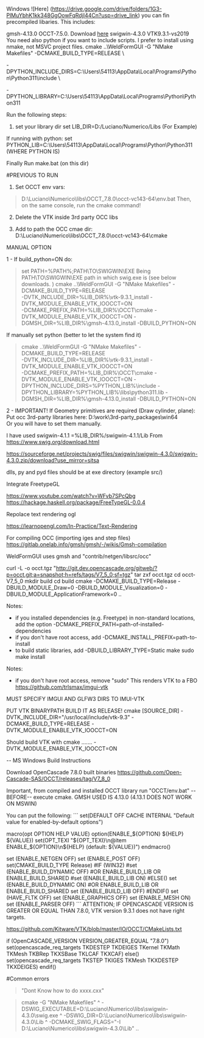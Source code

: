 Windows
![Here] (https://drive.google.com/drive/folders/1G3-PlMuYbhK1kk348GgOowFqRdjI44Cn?usp=drive_link) you can fin precompiled libaries. This includes:

gmsh-4.13.0
OCCT-7.5.0. Download [here](https://dev.opencascade.org/release/previous#node-87560)
swigwin-4.3.0
VTK9.3.1-vs2019
You need also python if you want to include scripts. I prefer to install using nmake, not MSVC project files. cmake ..\WeldFormGUI -G "NMake Makefiles" -DCMAKE_BUILD_TYPE=RELEASE \

-DPYTHON_INCLUDE_DIRS=C:\Users\54113\AppData\Local\Programs\Python\Python311\include \

-DPYTHON_LIBRARY=C:\Users\54113\AppData\Local\Programs\Python\Python311

Run the following steps:

1) set your library dir set LIB_DIR=D:/Luciano/Numerico/Libs (For Example)

If running with python:
set PYTHON_LIB=C:\Users\54113\AppData\Local\Programs\Python\Python311 (WHERE PYTHON IS)

Finally Run make.bat (on this dir)

#PREVIOUS TO RUN
1. Set OCCT env vars: 
> D:\Luciano\Numerico\libs\OCCT_7.8.0\occt-vc143-64\env.bat
Then, on the same console, run the cmake command!

2. Delete the VTK inside 3rd party OCC libs

3. Add to path the OCC cmae dir: D:\Luciano\Numerico\libs\OCCT_7.8.0\occt-vc143-64\cmake

MANUAL OPTION

1 - If build_python=ON do: 

> set PATH=%PATH%;PATH\TO\SWIGWIN\EXE Being PATH\TO\SWIGWIN\EXE path in which swig.exe is (see below downloads. ) 
> cmake ..\WeldFormGUI -G "NMake Makefiles" -DCMAKE_BUILD_TYPE=RELEASE \
> -DVTK_INCLUDE_DIR=%LIB_DIR%\vtk-9.3.1_install -DVTK_MODULE_ENABLE_VTK_IOOCCT=ON \
> -DCMAKE_PREFIX_PATH=%LIB_DIR%\OCCT\cmake
> -DVTK_MODULE_ENABLE_VTK_IOOCCT=ON
> -DGMSH_DIR=%LIB_DIR%\gmsh-4.13.0_install -DBUILD_PYTHON=ON 

If manually set python (better to let the system find it)

> cmake ..\WeldFormGUI -G "NMake Makefiles" -DCMAKE_BUILD_TYPE=RELEASE \
> -DVTK_INCLUDE_DIR=%LIB_DIR%\vtk-9.3.1_install -DVTK_MODULE_ENABLE_VTK_IOOCCT=ON \
> -DCMAKE_PREFIX_PATH=%LIB_DIR%\OCCT\cmake
> -DVTK_MODULE_ENABLE_VTK_IOOCCT=ON
> -DPYTHON_INCLUDE_DIRS=%PYTHON_LIB%\include
> -DPYTHON_LIBRARY=%PYTHON_LIB%\libs\python311.lib
> -DGMSH_DIR=%LIB_DIR%\gmsh-4.13.0_install -DBUILD_PYTHON=ON 

2 - IMPORTANT! If Geometry primitives are required (Draw cylinder, plane):
Put occ 3rd-party libraries here: D:\work\3rd-party_packages\win64  
Or you will have to set them manually.  


I have used swigwin-4.1.1 =%LIB_DIR%/swigwin-4.1.1/Lib From https://www.swig.org/download.html

https://sourceforge.net/projects/swig/files/swigwin/swigwin-4.3.0/swigwin-4.3.0.zip/download?use_mirror=sitsa

dlls, py and pyd files should be at exe directory (example src/)

Integrate FreetypeGL

https://www.youtube.com/watch?v=WFvb7SPcQbg https://hackage.haskell.org/package/FreeTypeGL-0.0.4

Repolace text rendering ogl

https://learnopengl.com/In-Practice/Text-Rendering

For compiling OCC (importing iges and step files) https://gitlab.onelab.info/gmsh/gmsh/-/wikis/Gmsh-compilation

WeldFormGUI uses gmsh and "contrib/netgen/libsrc/occ"

curl -L -o occt.tgz "http://git.dev.opencascade.org/gitweb/?p=occt.git;a=snapshot;h=refs/tags/V7_5_0;sf=tgz" tar zxf occt.tgz cd occt-V7_5_0 mkdir build cd build cmake -DCMAKE_BUILD_TYPE=Release -DBUILD_MODULE_Draw=0 -DBUILD_MODULE_Visualization=0 -DBUILD_MODULE_ApplicationFramework=0 ..

Notes:
* if you installed dependencies (e.g. Freetype) in non-standard locations, add the option -DCMAKE_PREFIX_PATH=path-of-installed-dependencies
* if you don't have root access, add -DCMAKE_INSTALL_PREFIX=path-to-install
* to build static libraries, add -DBUILD_LIBRARY_TYPE=Static
make sudo make install

Notes:
* if you don't have root access, remove "sudo"
This renders VTK to a FBO https://github.com/trlsmax/imgui-vtk

MUST SPECIFY IMGUI AND GLFW3 DIRS TO IMUI-VTK

PUT VTK BINARYPATH BUILD IT AS RELEASE! cmake [SOURCE_DIR] -DVTK_INCLUDE_DIR="/usr/local/include/vtk-9.3" -DCMAKE_BUILD_TYPE=RELEASE -DVTK_MODULE_ENABLE_VTK_IOOCCT=ON

Should build VTK with cmake ....... -DVTK_MODULE_ENABLE_VTK_IOOCCT=ON

-- MS Windows Build Instructions

Download OpenCascade 7.8.0 built binaries
https://github.com/Open-Cascade-SAS/OCCT/releases/tag/V7_8_0

Important, from compiled and installed OCCT library run "OCCT/env.bat" --BEFORE-- execute cmake.
GMSH USED IS 4.13.0 (4.13.1 DOES NOT WORK ON MSWIN)

You can put the following: ´´´ set(DEFAULT OFF CACHE INTERNAL "Default value for enabled-by-default options")

macro(opt OPTION HELP VALUE) option(ENABLE_${OPTION} ${HELP} ${VALUE}) set(OPT_TEXI "${OPT_TEXI}\n@item ENABLE_${OPTION}\n${HELP} (default: ${VALUE})") endmacro()

set (ENABLE_NETGEN OFF) set (ENABLE_POST OFF) set(CMAKE_BUILD_TYPE Release) #IF (WIN32) #set (ENABLE_BUILD_DYNAMIC OFF) #OR ENABLE_BUILD_LIB OR ENABLE_BUILD_SHARED #set (ENABLE_BUILD_LIB ON) #ELSE() set (ENABLE_BUILD_DYNAMIC ON) #OR ENABLE_BUILD_LIB OR ENABLE_BUILD_SHARED set (ENABLE_BUILD_LIB OFF) #ENDIF() set (HAVE_FLTK OFF) set (ENABLE_GRAPHICS OFF) set (ENABLE_MESH ON) set (ENABLE_PARSER OFF) ´´´ ATTENTION; IF OPENCASCADE VERSION IS GREATER OR EQUAL THAN 7.8.0, VTK version 9.3.1 does not have right targets.

https://github.com/Kitware/VTK/blob/master/IO/OCCT/CMakeLists.txt

if (OpenCASCADE_VERSION VERSION_GREATER_EQUAL "7.8.0") set(opencascade_req_targets TKDESTEP TKDEIGES TKernel TKMath TKMesh TKBRep TKXSBase TKLCAF TKXCAF) else() set(opencascade_req_targets TKSTEP TKIGES TKMesh TKXDESTEP TKXDEIGES) endif()

#Common errors

> "Dont Know how to do xxxx.cxx"



> cmake -G "NMake Makefiles" ^
>      -DSWIG_EXECUTABLE=D:\Luciano\Numerico\libs\swigwin-4.3.0\swig.exe ^
>      -DSWIG_DIR=D:\Luciano\Numerico\libs\swigwin-4.3.0\Lib ^
>      -DCMAKE_SWIG_FLAGS="-I D:\Luciano\Numerico\libs\swigwin-4.3.0\Lib" ..